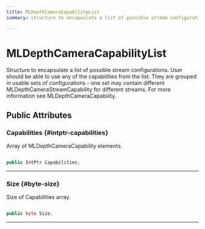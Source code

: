 ```yaml
---
title: MLDepthCameraCapabilityList
summary: structure to encapsulate a list of possible stream configurations. user should be able to use any of the capabilities from the list. they are grouped in usable sets of configurations - one set may contain different mldepthcamerastreamcapability for different streams. for more information see mldepthcameracapability. 

---
```


# MLDepthCameraCapabilityList




Structure to encapsulate a list of possible stream configurations. User should be able to use any of the capabilities from the list. They are grouped in usable sets of configurations - one set may contain different MLDepthCameraStreamCapability for different streams. For more information see MLDepthCameraCapability.   





## Public Attributes

### Capabilities {#intptr-capabilities}

Array of MLDepthCameraCapability elements. 

```csharp

public IntPtr Capabilities;

```






-----------

### Size {#byte-size}

Size of Capabilities array. 

```csharp

public byte Size;

```






-----------

